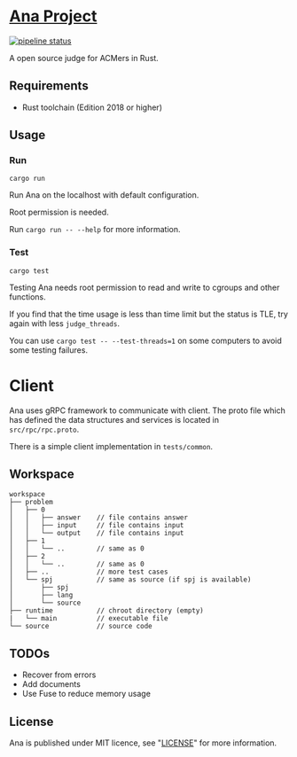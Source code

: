 # [Ana Project](https://gitlab.com/hr567/Ana)

[![pipeline status](https://gitlab.com/hr567/Ana/badges/master/pipeline.svg)](https://gitlab.com/hr567/Ana/commits/master)

A open source judge for ACMers in Rust.


## Requirements

* Rust toolchain (Edition 2018 or higher)


## Usage

### Run

`cargo run`

Run Ana on the localhost with default configuration.

Root permission is needed.

Run `cargo run -- --help` for more information.

### Test

`cargo test`

Testing Ana needs root permission
to read and write to cgroups and other functions.

If you find that the time usage is less than time limit
but the status is TLE, try again with less `judge_threads`.

You can use `cargo test -- --test-threads=1`
on some computers to avoid some testing failures.


# Client

Ana uses gRPC framework to communicate with client.
The proto file which has defined the data structures
and services is located in `src/rpc/rpc.proto`.

There is a simple client implementation in `tests/common`.


## Workspace
```
workspace
├── problem
│   ├── 0
│   │   ├── answer    // file contains answer
│   │   ├── input     // file contains input
│   │   └── output    // file contains input
│   ├── 1
│   │   └── ..        // same as 0
│   ├── 2
│   │   └── ..        // same as 0
│   ├── ..            // more test cases
│   └── spj           // same as source (if spj is available)
│       ├── spj
│       ├── lang
│       └── source
├── runtime           // chroot directory (empty)
|   └── main          // executable file
└── source            // source code
```


## TODOs

* Recover from errors
* Add documents
* Use Fuse to reduce memory usage


## License

Ana is published under MIT licence,
see "[LICENSE](LICENSE)" for more information.
